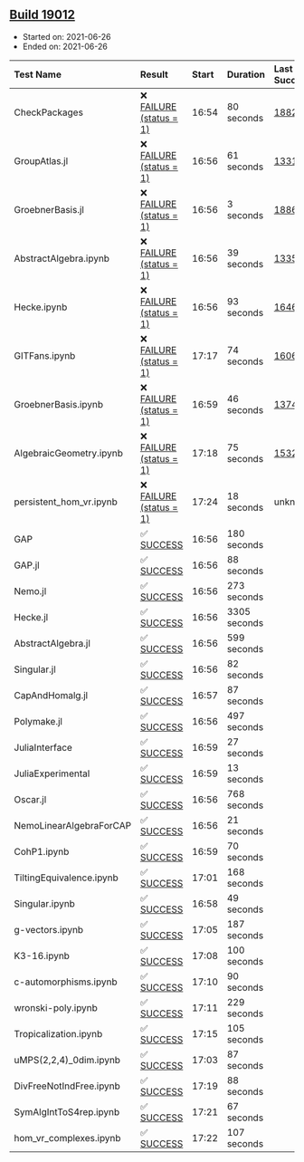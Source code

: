 ## [Build 19012](https://oscarci.mathematik.uni-kl.de/job/oscar/19012/)

* Started on: 2021-06-26
* Ended on: 2021-06-26

| Test Name    | Result | Start | Duration | Last Success | First Failure |
|:-------------|:-------|:------|:---------|:-------------|:--------------|
| CheckPackages | ❌ [FAILURE (status = 1)](https://oscarci.mathematik.uni-kl.de/job/oscar/19012/artifact/logs/build-19012/CheckPackages.log) | 16:54 | 80 seconds | [18822](https://oscarci.mathematik.uni-kl.de/job/oscar/18822/) | [18823](https://oscarci.mathematik.uni-kl.de/job/oscar/18823/) |
| GroupAtlas.jl | ❌ [FAILURE (status = 1)](https://oscarci.mathematik.uni-kl.de/job/oscar/19012/artifact/logs/build-19012/GroupAtlas.jl.log) | 16:56 | 61 seconds | [13311](https://oscarci.mathematik.uni-kl.de/job/oscar/13311/) | [13312](https://oscarci.mathematik.uni-kl.de/job/oscar/13312/) |
| GroebnerBasis.jl | ❌ [FAILURE (status = 1)](https://oscarci.mathematik.uni-kl.de/job/oscar/19012/artifact/logs/build-19012/GroebnerBasis.jl.log) | 16:56 | 3 seconds | [18864](https://oscarci.mathematik.uni-kl.de/job/oscar/18864/) | [18865](https://oscarci.mathematik.uni-kl.de/job/oscar/18865/) |
| AbstractAlgebra.ipynb | ❌ [FAILURE (status = 1)](https://oscarci.mathematik.uni-kl.de/job/oscar/19012/artifact/logs/build-19012/AbstractAlgebra.ipynb.log) | 16:56 | 39 seconds | [13355](https://oscarci.mathematik.uni-kl.de/job/oscar/13355/) | [13356](https://oscarci.mathematik.uni-kl.de/job/oscar/13356/) |
| Hecke.ipynb | ❌ [FAILURE (status = 1)](https://oscarci.mathematik.uni-kl.de/job/oscar/19012/artifact/logs/build-19012/Hecke.ipynb.log) | 16:56 | 93 seconds | [16463](https://oscarci.mathematik.uni-kl.de/job/oscar/16463/) | [16464](https://oscarci.mathematik.uni-kl.de/job/oscar/16464/) |
| GITFans.ipynb | ❌ [FAILURE (status = 1)](https://oscarci.mathematik.uni-kl.de/job/oscar/19012/artifact/logs/build-19012/GITFans.ipynb.log) | 17:17 | 74 seconds | [16068](https://oscarci.mathematik.uni-kl.de/job/oscar/16068/) | [16069](https://oscarci.mathematik.uni-kl.de/job/oscar/16069/) |
| GroebnerBasis.ipynb | ❌ [FAILURE (status = 1)](https://oscarci.mathematik.uni-kl.de/job/oscar/19012/artifact/logs/build-19012/GroebnerBasis.ipynb.log) | 16:59 | 46 seconds | [13748](https://oscarci.mathematik.uni-kl.de/job/oscar/13748/) | [13749](https://oscarci.mathematik.uni-kl.de/job/oscar/13749/) |
| AlgebraicGeometry.ipynb | ❌ [FAILURE (status = 1)](https://oscarci.mathematik.uni-kl.de/job/oscar/19012/artifact/logs/build-19012/AlgebraicGeometry.ipynb.log) | 17:18 | 75 seconds | [15322](https://oscarci.mathematik.uni-kl.de/job/oscar/15322/) | [15323](https://oscarci.mathematik.uni-kl.de/job/oscar/15323/) |
| persistent_hom_vr.ipynb | ❌ [FAILURE (status = 1)](https://oscarci.mathematik.uni-kl.de/job/oscar/19012/artifact/logs/build-19012/persistent_hom_vr.ipynb.log) | 17:24 | 18 seconds | unknown | unknown |
| GAP | ✅ [SUCCESS](https://oscarci.mathematik.uni-kl.de/job/oscar/19012/artifact/logs/build-19012/GAP.log) | 16:56 | 180 seconds |  |  |
| GAP.jl | ✅ [SUCCESS](https://oscarci.mathematik.uni-kl.de/job/oscar/19012/artifact/logs/build-19012/GAP.jl.log) | 16:56 | 88 seconds |  |  |
| Nemo.jl | ✅ [SUCCESS](https://oscarci.mathematik.uni-kl.de/job/oscar/19012/artifact/logs/build-19012/Nemo.jl.log) | 16:56 | 273 seconds |  |  |
| Hecke.jl | ✅ [SUCCESS](https://oscarci.mathematik.uni-kl.de/job/oscar/19012/artifact/logs/build-19012/Hecke.jl.log) | 16:56 | 3305 seconds |  |  |
| AbstractAlgebra.jl | ✅ [SUCCESS](https://oscarci.mathematik.uni-kl.de/job/oscar/19012/artifact/logs/build-19012/AbstractAlgebra.jl.log) | 16:56 | 599 seconds |  |  |
| Singular.jl | ✅ [SUCCESS](https://oscarci.mathematik.uni-kl.de/job/oscar/19012/artifact/logs/build-19012/Singular.jl.log) | 16:56 | 82 seconds |  |  |
| CapAndHomalg.jl | ✅ [SUCCESS](https://oscarci.mathematik.uni-kl.de/job/oscar/19012/artifact/logs/build-19012/CapAndHomalg.jl.log) | 16:57 | 87 seconds |  |  |
| Polymake.jl | ✅ [SUCCESS](https://oscarci.mathematik.uni-kl.de/job/oscar/19012/artifact/logs/build-19012/Polymake.jl.log) | 16:56 | 497 seconds |  |  |
| JuliaInterface | ✅ [SUCCESS](https://oscarci.mathematik.uni-kl.de/job/oscar/19012/artifact/logs/build-19012/JuliaInterface.log) | 16:59 | 27 seconds |  |  |
| JuliaExperimental | ✅ [SUCCESS](https://oscarci.mathematik.uni-kl.de/job/oscar/19012/artifact/logs/build-19012/JuliaExperimental.log) | 16:59 | 13 seconds |  |  |
| Oscar.jl | ✅ [SUCCESS](https://oscarci.mathematik.uni-kl.de/job/oscar/19012/artifact/logs/build-19012/Oscar.jl.log) | 16:56 | 768 seconds |  |  |
| NemoLinearAlgebraForCAP | ✅ [SUCCESS](https://oscarci.mathematik.uni-kl.de/job/oscar/19012/artifact/logs/build-19012/NemoLinearAlgebraForCAP.log) | 16:56 | 21 seconds |  |  |
| CohP1.ipynb | ✅ [SUCCESS](https://oscarci.mathematik.uni-kl.de/job/oscar/19012/artifact/logs/build-19012/CohP1.ipynb.log) | 16:59 | 70 seconds |  |  |
| TiltingEquivalence.ipynb | ✅ [SUCCESS](https://oscarci.mathematik.uni-kl.de/job/oscar/19012/artifact/logs/build-19012/TiltingEquivalence.ipynb.log) | 17:01 | 168 seconds |  |  |
| Singular.ipynb | ✅ [SUCCESS](https://oscarci.mathematik.uni-kl.de/job/oscar/19012/artifact/logs/build-19012/Singular.ipynb.log) | 16:58 | 49 seconds |  |  |
| g-vectors.ipynb | ✅ [SUCCESS](https://oscarci.mathematik.uni-kl.de/job/oscar/19012/artifact/logs/build-19012/g-vectors.ipynb.log) | 17:05 | 187 seconds |  |  |
| K3-16.ipynb | ✅ [SUCCESS](https://oscarci.mathematik.uni-kl.de/job/oscar/19012/artifact/logs/build-19012/K3-16.ipynb.log) | 17:08 | 100 seconds |  |  |
| c-automorphisms.ipynb | ✅ [SUCCESS](https://oscarci.mathematik.uni-kl.de/job/oscar/19012/artifact/logs/build-19012/c-automorphisms.ipynb.log) | 17:10 | 90 seconds |  |  |
| wronski-poly.ipynb | ✅ [SUCCESS](https://oscarci.mathematik.uni-kl.de/job/oscar/19012/artifact/logs/build-19012/wronski-poly.ipynb.log) | 17:11 | 229 seconds |  |  |
| Tropicalization.ipynb | ✅ [SUCCESS](https://oscarci.mathematik.uni-kl.de/job/oscar/19012/artifact/logs/build-19012/Tropicalization.ipynb.log) | 17:15 | 105 seconds |  |  |
| uMPS(2,2,4)_0dim.ipynb | ✅ [SUCCESS](https://oscarci.mathematik.uni-kl.de/job/oscar/19012/artifact/logs/build-19012/uMPS-2-2-4-_0dim.ipynb.log) | 17:03 | 87 seconds |  |  |
| DivFreeNotIndFree.ipynb | ✅ [SUCCESS](https://oscarci.mathematik.uni-kl.de/job/oscar/19012/artifact/logs/build-19012/DivFreeNotIndFree.ipynb.log) | 17:19 | 88 seconds |  |  |
| SymAlgIntToS4rep.ipynb | ✅ [SUCCESS](https://oscarci.mathematik.uni-kl.de/job/oscar/19012/artifact/logs/build-19012/SymAlgIntToS4rep.ipynb.log) | 17:21 | 67 seconds |  |  |
| hom_vr_complexes.ipynb | ✅ [SUCCESS](https://oscarci.mathematik.uni-kl.de/job/oscar/19012/artifact/logs/build-19012/hom_vr_complexes.ipynb.log) | 17:22 | 107 seconds |  |  |
